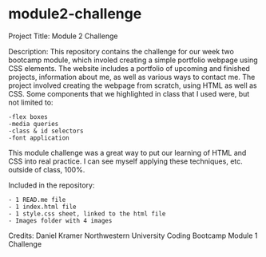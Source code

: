 # module2-challenge
Project Title: Module 2 Challenge

Description: This repository contains the challenge for our week two bootcamp module, which involed creating a simple portfolio webpage using CSS elements. The website includes a portfolio of upcoming and finished projects, information about me, as well as various ways to contact me. The project involved creating the webpage from scratch, using HTML as well as CSS. Some components that we highlighted in class that I used were, but not limited to:

    -flex boxes
    -media queries
    -class & id selectors
    -font application

This module challenge was a great way to put our learning of HTML and CSS into real practice. I can see myself applying these techniques, etc. outside of class, 100%.

Included in the repository:

    - 1 READ.me file
    - 1 index.html file 
    - 1 style.css sheet, linked to the html file
    - Images folder with 4 images

Credits: 
Daniel Kramer
Northwestern University Coding Bootcamp
Module 1 Challenge
